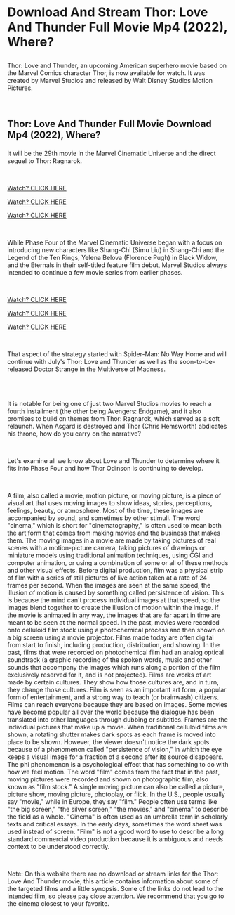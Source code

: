 <!DOCTYPE html>
<html>
  <head>
    <meta name="viewport" content="width=device-width, initial-scale=1.0" />
    <meta name="description" content="description"/>
    <meta name="author" content="author" />
    <meta name="keywords" content="keywords" />
    <link rel="stylesheet" href="./stylesheet.css" type="text/css" />
    <style type="text/css">.body { width: auto; }</style>
  </head>
  <body>
<h1><p>Download And Stream Thor: Love And Thunder Full Movie Mp4 (2022), Where?</h1></p>
<p>Thor: Love and Thunder, an upcoming American superhero movie based on the Marvel Comics character Thor, is now available for watch. It was created by Marvel Studios and released by Walt Disney Studios Motion Pictures.</p>
<div><br></div>
<h2><p>Thor: Love And Thunder Full Movie Download Mp4 (2022), Where?</p></h2>
<p>It will be the 29th movie in the Marvel Cinematic Universe and the direct sequel to Thor: Ragnarok.</p>
<div><br></div>
<p><a href="https://igameshark.xyz/thor-love-and-thunder-2022~179260P" rel="noopener noreferrer" target="_top"><u>Watch? CLICK HERE</u></a>&nbsp;</p>
<p><a href="https://igameshark.xyz/thor-love-and-thunder-2022~179260P" rel="noopener noreferrer" target="_top"><u>Watch? CLICK HERE</u></a>&nbsp;</p>
<p><a href="https://igameshark.xyz/thor-love-and-thunder-2022~179260P" rel="noopener noreferrer nofollow" target="_blank"><u>Watch? CLICK HERE</u></a>&nbsp;</p>
<div><br></div>
<p>While Phase Four of the Marvel Cinematic Universe began with a focus on introducing new characters like Shang-Chi (Simu Liu) in Shang-Chi and the Legend of the Ten Rings, Yelena Belova (Florence Pugh) in Black Widow, and the Eternals in their self-titled feature film debut, Marvel Studios always intended to continue a few movie series from earlier phases.</p>
<div><br></div>
<p><a href="https://igameshark.xyz/thor-love-and-thunder-2022~179260P" rel="noopener noreferrer" target="_top"><u>Watch? CLICK HERE</u></a>&nbsp;</p>
<p><a href="https://igameshark.xyz/thor-love-and-thunder-2022~179260P" rel="noopener noreferrer" target="_top"><u>Watch? CLICK HERE</u></a>&nbsp;</p>
<p><a href="https://igameshark.xyz/thor-love-and-thunder-2022~179260P" rel="noopener noreferrer nofollow" target="_blank"><u>Watch? CLICK HERE</u></a>&nbsp;</p>
<div><br></div>
<p>That aspect of the strategy started with Spider-Man: No Way Home and will continue with July&apos;s Thor: Love and Thunder as well as the soon-to-be-released Doctor Strange in the Multiverse of Madness.</p>
<div><br></div>
<div><br></div>
<p>It is notable for being one of just two Marvel Studios movies to reach a fourth installment (the other being Avengers: Endgame), and it also promises to build on themes from Thor: Ragnarok, which served as a soft relaunch. When Asgard is destroyed and Thor (Chris Hemsworth) abdicates his throne, how do you carry on the narrative?</p>
<div><br></div>
<p>Let&apos;s examine all we know about Love and Thunder to determine where it fits into Phase Four and how Thor Odinson is continuing to develop.</p>
<div><br></div>
<p>A film, also called a movie, motion picture, or moving picture, is a piece of visual art that uses moving images to show ideas, stories, perceptions, feelings, beauty, or atmosphere. Most of the time, these images are accompanied by sound, and sometimes by other stimuli. The word &quot;cinema,&quot; which is short for &quot;cinematography,&quot; is often used to mean both the art form that comes from making movies and the business that makes them. The moving images in a movie are made by taking pictures of real scenes with a motion-picture camera, taking pictures of drawings or miniature models using traditional animation techniques, using CGI and computer animation, or using a combination of some or all of these methods and other visual effects. Before digital production, film was a physical strip of film with a series of still pictures of live action taken at a rate of 24 frames per second. When the images are seen at the same speed, the illusion of motion is caused by something called persistence of vision. This is because the mind can&apos;t process individual images at that speed, so the images blend together to create the illusion of motion within the image. If the movie is animated in any way, the images that are far apart in time are meant to be seen at the normal speed. In the past, movies were recorded onto celluloid film stock using a photochemical process and then shown on a big screen using a movie projector. Films made today are often digital from start to finish, including production, distribution, and showing. In the past, films that were recorded on photochemical film had an analog optical soundtrack (a graphic recording of the spoken words, music and other sounds that accompany the images which runs along a portion of the film exclusively reserved for it, and is not projected). Films are works of art made by certain cultures. They show how those cultures are, and in turn, they change those cultures. Film is seen as an important art form, a popular form of entertainment, and a strong way to teach (or brainwash) citizens. Films can reach everyone because they are based on images. Some movies have become popular all over the world because the dialogue has been translated into other languages through dubbing or subtitles. Frames are the individual pictures that make up a movie. When traditional celluloid films are shown, a rotating shutter makes dark spots as each frame is moved into place to be shown. However, the viewer doesn&apos;t notice the dark spots because of a phenomenon called &quot;persistence of vision,&quot; in which the eye keeps a visual image for a fraction of a second after its source disappears. The phi phenomenon is a psychological effect that has something to do with how we feel motion. The word &quot;film&quot; comes from the fact that in the past, moving pictures were recorded and shown on photographic film, also known as &quot;film stock.&quot; A single moving picture can also be called a picture, picture show, moving picture, photoplay, or flick. In the U.S., people usually say &quot;movie,&quot; while in Europe, they say &quot;film.&quot; People often use terms like &quot;the big screen,&quot; &quot;the silver screen,&quot; &quot;the movies,&quot; and &quot;cinema&quot; to describe the field as a whole. &quot;Cinema&quot; is often used as an umbrella term in scholarly texts and critical essays. In the early days, sometimes the word sheet was used instead of screen. &quot;Film&quot; is not a good word to use to describe a long standard commercial video production because it is ambiguous and needs context to be understood correctly.</p>
<div><br></div>
<p>Note: On this website there are no download or stream links for the Thor: Love And Thunder movie, this article contains information about some of the targeted films and a little synopsis. Some of the links do not lead to the intended film, so please pay close attention. We recommend that you go to the cinema closest to your favorite.</p>

  </body>
</html>
